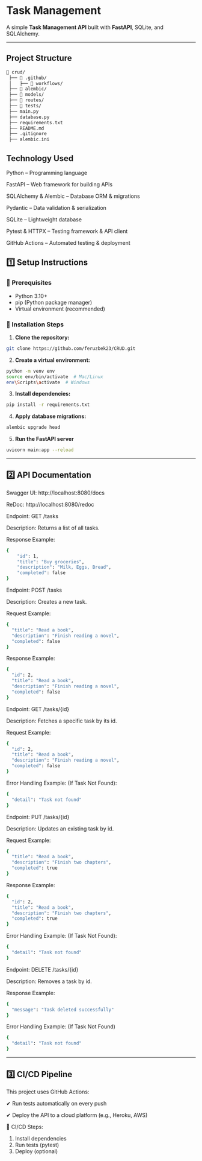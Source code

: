 # Task Management

A simple **Task Management API** built with **FastAPI**, SQLite, and SQLAlchemy.

---
## Project Structure
```bash
📂 crud/
 ├── 📂 .github/             
 │   ├── 📂 workflows/       
 ├── 📂 alembic/             
 ├── 📂 models/              
 ├── 📂 routes/              
 ├── 📂 tests/               
 ├── main.py                 
 ├── database.py             
 ├── requirements.txt        
 ├── README.md               
 ├── .gitignore              
 ├── alembic.ini             

```
## Technology Used
Python – Programming language

FastAPI – Web framework for building APIs

SQLAlchemy & Alembic – Database ORM & migrations

Pydantic – Data validation & serialization

SQLite – Lightweight database

Pytest & HTTPX – Testing framework & API client

GitHub Actions – Automated testing & deployment




## 1️⃣ Setup Instructions

### 🔹 Prerequisites
- Python 3.10+
- pip (Python package manager)
- Virtual environment (recommended)

### 🔹 Installation Steps

1. **Clone the repository:**
```bash
git clone https://github.com/feruzbek23/CRUD.git
```
2. **Create a virtual environment:** 
```bash
python -m venv env
source env/bin/activate  # Mac/Linux
env\Scripts\activate  # Windows
```
3. **Install dependencies:**
```bash
pip install -r requirements.txt
```
4. **Apply database migrations:**
```bash
alembic upgrade head
```
5. **Run the FastAPI server**
```bash
uvicorn main:app --reload
```
---
## 2️⃣ API Documentation

Swagger UI: http://localhost:8080/docs

ReDoc: http://localhost:8080/redoc


Endpoint: GET /tasks 

Description: Returns a list of all tasks.

Response Example:
```bash
{
    "id": 1,
    "title": "Buy groceries",
    "description": "Milk, Eggs, Bread",
    "completed": false
}
```

Endpoint: POST /tasks

Description: Creates a new task.

Request Example:
```bash
{
  "title": "Read a book",
  "description": "Finish reading a novel",
  "completed": false
}
```
Response Example:
```bash
{
  "id": 2,
  "title": "Read a book",
  "description": "Finish reading a novel",
  "completed": false
}
```

Endpoint: GET /tasks/{id}

Description: Fetches a specific task by its id.

Request Example:
```bash
{
  "id": 2,
  "title": "Read a book",
  "description": "Finish reading a novel",
  "completed": false
}
```
Error Handling Example: (If Task Not Found):
```bash
{
  "detail": "Task not found"
}
```

Endpoint: PUT /tasks/{id}

Description: Updates an existing task by id.

Request Example:
```bash
{
  "title": "Read a book",
  "description": "Finish two chapters",
  "completed": true
}
```
Response Example:
```bash
{
  "id": 2,
  "title": "Read a book",
  "description": "Finish two chapters",
  "completed": true
}
```
Error Handling Example: (If Task Not Found):
```bash
{
  "detail": "Task not found"
}
```

Endpoint: DELETE /tasks/{id}

Description: Removes a task by id.

Response Example:
```bash
{
  "message": "Task deleted successfully"
}
```
Error Handling Example: (If Task Not Found)
```bash
{
  "detail": "Task not found"
}
```
---
## 3️⃣ CI/CD Pipeline
This project uses GitHub Actions:

✔ Run tests automatically on every push

✔ Deploy the API to a cloud platform (e.g., Heroku, AWS)

🔹 CI/CD Steps:
1. Install dependencies
2. Run tests (pytest)
3. Deploy (optional)








